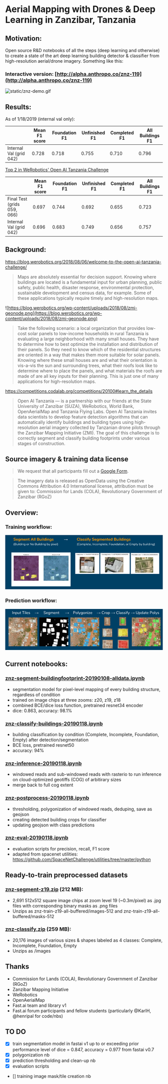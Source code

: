 # Aerial Mapping with Drones & Deep Learning in Zanzibar, Tanzania

## Motivation:

Open source R&D notebooks of all the steps (deep learning and otherwise) to create a state of the art deep learning building detector & classifier from high-resolution aerial/drone imagery. Something like this: 

### Interactive version: [http://alpha.anthropo.co/znz-119](http://alpha.anthropo.co/znz-119)
![static/znz-demo.gif](static/znz-demo.gif)

## Results:

As of 1/18/2019 (internal val only):

|                             | Mean F1 score | Foundation F1 | Unfinished F1 | Completed F1 | All Buildings F1 |
|-----------------------------|---------------|---------------|---------------|--------------|------------------|
| Internal Val (grid 042)     | 0.728         | 0.718         | 0.755         | 0.710        | 0.796            |


[Top 2 in WeRobotics' Open AI Tanzania Challenge](https://blog.werobotics.org/2018/12/06/announcing-the-winners-of-the-open-ai-tanzania-challenge/)


|                             | Mean F1 score | Foundation F1 | Unfinished F1 | Completed F1 | All Buildings F1 |
|-----------------------------|---------------|---------------|---------------|--------------|------------------|
| Final Test (grids 059, 066) | 0.697         | 0.744         | 0.692         | 0.655        | 0.723            |
| Internal Val (grid 042)     | 0.696         | 0.683         | 0.749         | 0.656        | 0.757            |



## Background:

https://blog.werobotics.org/2018/08/06/welcome-to-the-open-ai-tanzania-challenge/

> Maps are absolutely essential for decision support. Knowing where buildings are located is a fundamental input for urban planning, public safety, public health, disaster response, environmental protection, sustainable development and census data, for example. Some of these applications typically require timely and high-resolution maps.

![https://blog.werobotics.org/wp-content/uploads/2018/08/zmi-geonode.png](https://blog.werobotics.org/wp-content/uploads/2018/08/zmi-geonode.png)

> Take the following scenario: a local organization that provides low-cost solar panels to low-income households in rural Tanzania is evaluating a large neighborhood with many small houses. They have to determine how to best optimize the installation and distribution of their panels. So they need to know which of the residential structures are oriented in a way that makes them more suitable for solar panels. Knowing where these small houses are and what their orientation is vis-a-vis the sun and surrounding trees, what their roofs look like to determine where to place the panels, and what materials the roofs are made of are all key inputs for their planning. This is just one of many applications for high-resolution maps.



https://competitions.codalab.org/competitions/20100#learn_the_details
> Open AI Tanzania — is a partnership with our friends at the State University of Zanzibar (SUZA), WeRobotics, World Bank, OpenAerialMap and Tanzania Flying Labs. Open AI Tanzania invites data scientists to develop feature detection algorithms that can automatically identify buildings and building types using high-resolution aerial imagery collected by Tanzanian drone pilots through the Zanzibar Mapping Initiative (ZMI). The goal of this challenge is to correctly segment and classify building footprints under various stages of construction.


## Source imagery & training data license

> We request that all participants fill out a [Google Form](https://docs.google.com/forms/d/e/1FAIpQLSewpoY650nUHyl5kobIWl68Msk2QFBEC8XFCAV6lZSwbVdqUw/viewform).

> The imagery data is released as OpenData using the Creative Commons Attribution 4.0 International license, attribution must be given to: Commission for Lands (COLA), Revolutionary Government of Zanzibar (RGoZ)

## Overview:

### Training workflow:

![static/overview_train.png](static/overview_train.png)

### Prediction workflow:

![static/overview_predict.png](static/overview_predict.png)

## Current notebooks:

### [znz-segment-buildingfootprint-20190108-alldata.ipynb](znz-segment-buildingfootprint-20190108-alldata.ipynb)

- segmentation model for pixel-level mapping of every building structure, regardless of condition 
- trained on image chips at three zooms: z20, z19, z18
- combined BCE/dice loss function, pretrained resnet34 encoder
- dice: 0.863, accuracy: 98.1%

### [znz-classify-buildings-20190118.ipynb](znz-classify-buildings-20190118.ipynb)

- building classification by condition (Complete, Incomplete, Foundation, Empty) after detection/segmentation
- BCE loss, pretrained resnet50
- accuracy: 94%

### [znz-inference-20190118.ipynb](znz-inference-20190118.ipynb)

- windowed reads and sub-windowed reads with rasterio to run inference on cloud-optimized geotiffs (COG) of arbitirary sizes
- merge back to full cog extent

### [znz-postprocess-20190118.ipynb](znz-postprocess-20190118.ipynb)

- thresholding, polygonization of windowed reads, deduping, save as geojson
- creating detected building crops for classifier
- updating geojson with class predictions

### [znz-eval-20190118.ipynb](znz-eval-20190118.ipynb)

- evaluation scripts for precision, recall, F1 score
- adapted from spacenet utilities: https://github.com/SpaceNetChallenge/utilities/tree/master/python

## Ready-to-train preprocessed datasets

### [znz-segment-z19.zip](https://www.dropbox.com/s/v1zvgrv06alogkk/znz-segment-z19.zip?dl=0) (212 MB):

- 2,691 512x512 square image chips at zoom level 19 (~0.3m/pixel) as .jpg files with corresponding binary masks as .png files
- Unzips as znz-train-z19-all-buffered/images-512 and znz-train-z19-all-buffered/masks-512

### [znz-classify.zip](https://www.dropbox.com/s/9ge0a2kpuv0a0lk/znz-classify.zip?dl=0) (259 MB):  

- 20,176 images of various sizes & shapes labeled as 4 classes: Complete, Incomplete, Foundation, Empty
- Unzips as /images 


## Thanks

- Commission for Lands (COLA), Revolutionary Government of Zanzibar (RGoZ)
- Zanzibar Mapping Initiative
- WeRobotics
- OpenAerialMap
- Fast.ai team and library v1
- Fast.ai forum participants and fellow students (particularly @KarlH, @henripal for code/nbs)

## TO DO

- [x] train segmentation model in fastai v1 up to or exceeding prior performance level of dice = 0.847, accuracy = 0.977 from fastai v0.7
- [x] polygonization nb
- [x] prediction thresholding and clean-up nb
- [x] evaluation scripts

- [] training image mask/tile creation nb
